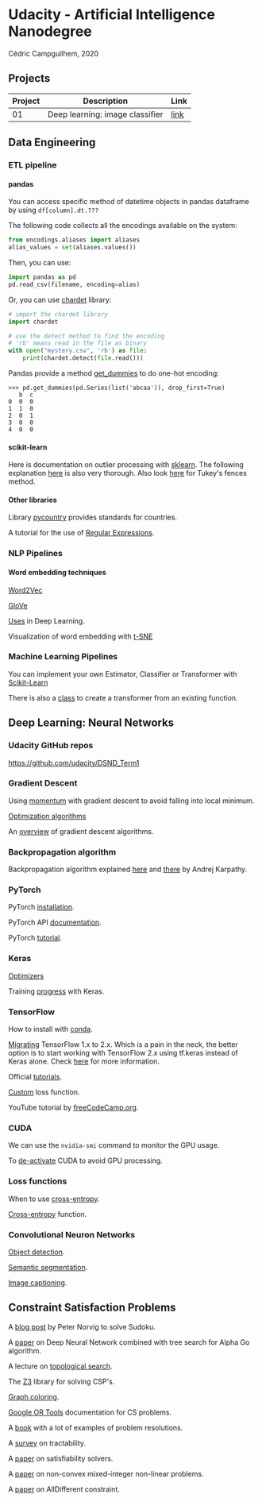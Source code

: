 # Udacity - Artificial Intelligence Nanodegree

Cédric Campguilhem, 2020

## Projects

Project | Description                     | Link
--------|---------------------------------|------- 
01      | Deep learning: image classifier | [link](./02_Deep_Neural_Networks/P01_Image_Classifier/Image_Classifier_Project.ipynb)

## Data Engineering

### ETL pipeline

#### pandas

You can access specific method of datetime objects in pandas dataframe by 
using `df[column].dt.???`

The following code collects all the encodings available on the system:

```python
from encodings.aliases import aliases
alias_values = set(aliases.values())
```

Then, you can use:

```python
import pandas as pd
pd.read_csv(filename, encoding=alias)
```

Or, you can use [chardet](https://pypi.org/project/chardet/) library:

```python
# import the chardet library
import chardet 

# use the detect method to find the encoding
# 'rb' means read in the file as binary
with open("mystery.csv", 'rb') as file:
    print(chardet.detect(file.read()))
```

Pandas provide a method [get_dummies](https://pandas.pydata.org/pandas-docs/stable/reference/api/pandas.get_dummies.html) to do one-hot encoding:

```
>>> pd.get_dummies(pd.Series(list('abcaa')), drop_first=True)
   b  c
0  0  0
1  1  0
2  0  1
3  0  0
4  0  0
```

#### scikit-learn

Here is documentation on outlier processing with [sklearn](https://scikit-learn.org/stable/modules/outlier_detection.html).
The following explanation [here](https://towardsdatascience.com/a-brief-overview-of-outlier-detection-techniques-1e0b2c19e561) is also very thorough.
Also look [here](https://en.wikipedia.org/wiki/Outlier#Tukey's_fences) for Tukey's fences method.

#### Other libraries

Library [pycountry](https://pypi.org/project/pycountry/) provides standards 
for countries.

A tutorial for the use of [Regular Expressions](https://medium.com/factory-mind/regex-tutorial-a-simple-cheatsheet-by-examples-649dc1c3f285).

### NLP Pipelines

#### Word embedding techniques

[Word2Vec](https://www.youtube.com/watch?time_continue=9&v=7jjappzGRe0&feature=emb_logo)

[GloVe](https://www.youtube.com/watch?v=KK3PMIiIn8o&feature=emb_logo)

[Uses](https://www.youtube.com/watch?time_continue=2&v=gj8u1KG0H2w&feature=emb_logo) in Deep Learning.

Visualization of word embedding with [t-SNE](https://www.youtube.com/watch?v=xxcK8oZ6_WE&feature=emb_logo)

### Machine Learning Pipelines

You can implement your own Estimator, Classifier or Transformer with 
[Scikit-Learn](https://scikit-learn.org/stable/developers/develop.html?highlight=custom%20transformer)

There is also a [class](https://scikit-learn.org/stable/modules/generated/sklearn.preprocessing.FunctionTransformer.html#sklearn.preprocessing.FunctionTransformer) to create a transformer from an existing function.

## Deep Learning: Neural Networks

### Udacity GitHub repos

https://github.com/udacity/DSND_Term1


### Gradient Descent

Using [momentum](https://distill.pub/2017/momentum/) with gradient descent to avoid falling into local minimum.

[Optimization algorithms](https://ruder.io/optimizing-gradient-descent/index.html#rmsprop)

An [overview](https://ruder.io/optimizing-gradient-descent/index.html) of gradient descent algorithms.

### Backpropagation algorithm

Backpropagation algorithm explained [here](https://medium.com/@karpathy/yes-you-should-understand-backprop-e2f06eab496b#.vt3ax2kg9) and [there](https://www.youtube.com/watch?v=59Hbtz7XgjM) by Andrej Karpathy.

### PyTorch

PyTorch [installation](https://pytorch.org/get-started/locally/).

PyTorch API [documentation](https://pytorch.org/docs/stable/torch.html).

PyTorch [tutorial](https://github.com/yunjey/pytorch-tutorial).

### Keras

[Optimizers](https://keras.io/optimizers/)

Training [progress](https://www.machinecurve.com/index.php/2019/10/08/how-to-visualize-the-training-process-in-keras/) with Keras.

### TensorFlow

How to install with [conda](https://towardsdatascience.com/tensorflow-gpu-installation-made-easy-use-conda-instead-of-pip-52e5249374bc).

[Migrating](https://www.tensorflow.org/guide/migrate) TensorFlow 1.x to 2.x. Which is a pain in the neck, the better option is to start working with TensorFlow 2.x using tf.keras instead of Keras alone. Check [here](https://www.pyimagesearch.com/2019/10/21/keras-vs-tf-keras-whats-the-difference-in-tensorflow-2-0/) for more information.

Official [tutorials](https://www.tensorflow.org/tutorials).

[Custom](https://towardsdatascience.com/custom-loss-function-in-tensorflow-2-0-d8fa35405e4e) loss function.

YouTube tutorial by [freeCodeCamp.org](https://www.youtube.com/watch?v=tPYj3fFJGjk).

### CUDA

We can use the `nvidia-smi` command to monitor the GPU usage.

To [de-activate](https://datascience.stackexchange.com/questions/58845/how-to-disable-gpu-with-tensorflow) CUDA to avoid GPU processing.

### Loss functions

When to use [cross-entropy](https://peltarion.com/knowledge-center/documentation/modeling-view/build-an-ai-model/loss-functions/categorical-crossentropy).

[Cross-entropy](https://en.wikipedia.org/wiki/Cross_entropy) function.

### Convolutional Neuron Networks

[Object detection](https://lilianweng.github.io/lil-log/2017/12/31/object-recognition-for-dummies-part-3.html).

[Semantic segmentation](http://blog.qure.ai/notes/semantic-segmentation-deep-learning-review).

[Image captioning](https://github.com/yunjey/pytorch-tutorial/tree/master/tutorials/03-advanced/image_captioning).

## Constraint Satisfaction Problems

A [blog post](http://norvig.com/sudoku.html) by Peter Norvig to solve Sudoku.

A [paper](https://storage.googleapis.com/deepmind-media/alphago/AlphaGoNaturePaper.pdf) on Deep Neural Network combined with tree search for Alpha Go algorithm.

A lecture on [topological search](https://courses.cs.washington.edu/courses/cse326/03wi/lectures/RaoLect20.pdf).

The [Z3](https://github.com/Z3Prover/z3/wiki#background) library for solving CSP's.

[Graph coloring](https://en.wikipedia.org/wiki/Graph_coloring).

[Google OR Tools](https://developers.google.com/optimization/introduction/overview) documentation for CS problems.

A [book](https://yurichev.com/writings/SAT_SMT_by_example.pdf) with a lot of examples of problem resolutions.

A [survey](https://hal.archives-ouvertes.fr/hal-01230685) on tractability.

A [paper](https://www.cs.cornell.edu/gomes/papers/satsolvers-kr-handbook.pdf) on satisfiability solvers.

A [paper](http://www.optimization-online.org/DB_FILE/2012/02/3378.pdf) on non-convex mixed-integer non-linear problems.

A [paper](https://www.andrew.cmu.edu/user/vanhoeve/papers/alldiff.pdf) on AllDifferent constraint.





